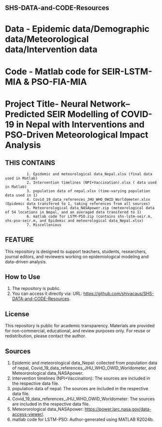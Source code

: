 ## SHS-DATA-and-CODE-Resources
# Data - Epidemic data/Demographic data/Meteorological data/Intervention data
# Code - Matlab code for SEIR-LSTM-MIA & PSO-FIA-MIA
# Project Title- Neural Network–Predicted SEIR Modelling of COVID-19 in Nepal with Interventions and PSO-Driven Meteorological Impact Analysis

## THIS CONTAINS 
              1. Epidemic and meteorological data_Nepal.xlsx (final data used in Matlab)
              2. Intervention timelines (NPI+Vaccination).xlsx ( data used in Matlab)
              3. population data of nepal.xlsx (time-varying population data used in 1)
              4. Covid_19_data_references_JHU_WHO_OWID_Worldometer.xlsx (Epidemic data transfered to 1, taking references from all sources)
              5. Meteororological data_NASApower.zip (meteorological data of 54 locations in Nepal, and an averaged data transfered to 1)
              6. matlab code for LSTM-PSO.zip (contains shs-lstm-seir.m, shs-pso-seir.m, and Epidemic and meteorological data_Nepal.xlsx)
              7. Miscellenious 
## FEATURE
This repository is designed to support teachers, students, researchers, journal editors, and reviewers working on epidemiological modeling
and data-driven analysis.

## How to Use
1. The repository is public.
2. You can access it directly via: URL: https://github.com/shivacaus/SHS-DATA-and-CODE-Resources.


## License
This repository is public for academic transparency.
Materials are provided for non-commercial, educational, and review purposes only.
For reuse or redistribution, please contact the author.

## Sources
1. Epidemic and meteorological data_Nepal: collected from population data of nepal, Covid_19_data_references_JHU_WHO_OWID_Worldometer, and Meteororological data_NASApower.
2. Intervention timelines (NPI+Vaccination): The sources are included in the respective data file.
3. population data of nepal: The sources are included in the respective data file.
4. Covid_19_data_references_JHU_WHO_OWID_Worldometer: The sources are included in the respective data file.
5. Meteororological data_NASApower: https://power.larc.nasa.gov/data-access-viewer/.
6. matlab code for LSTM-PSO: Author-generated using MATLAB R2024b.
   
      
